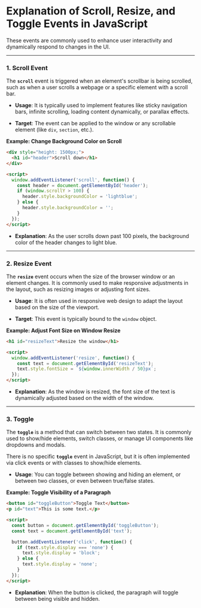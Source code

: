 # **Explanation of Scroll, Resize, and Toggle Events in JavaScript**

These events are commonly used to enhance user interactivity and dynamically respond to changes in the UI.

---

### **1. Scroll Event**
The **`scroll`** event is triggered when an element's scrollbar is being scrolled, such as when a user scrolls a webpage or a specific element with a scroll bar.

- **Usage**: It is typically used to implement features like sticky navigation bars, infinite scrolling, loading content dynamically, or parallax effects.

- **Target**: The event can be applied to the window or any scrollable element (like `div`, `section`, etc.).

**Example: Change Background Color on Scroll**

```html
<div style="height: 1500px;">
  <h1 id="header">Scroll down</h1>
</div>

<script>
  window.addEventListener('scroll', function() {
    const header = document.getElementById('header');
    if (window.scrollY > 100) {
      header.style.backgroundColor = 'lightblue';
    } else {
      header.style.backgroundColor = '';
    }
  });
</script>
```

- **Explanation**: As the user scrolls down past 100 pixels, the background color of the header changes to light blue.

---

### **2. Resize Event**
The **`resize`** event occurs when the size of the browser window or an element changes. It is commonly used to make responsive adjustments in the layout, such as resizing images or adjusting font sizes.

- **Usage**: It is often used in responsive web design to adapt the layout based on the size of the viewport.

- **Target**: This event is typically bound to the `window` object.

**Example: Adjust Font Size on Window Resize**

```html
<h1 id="resizeText">Resize the window</h1>

<script>
  window.addEventListener('resize', function() {
    const text = document.getElementById('resizeText');
    text.style.fontSize = `${window.innerWidth / 50}px`;
  });
</script>
```

- **Explanation**: As the window is resized, the font size of the text is dynamically adjusted based on the width of the window.

---

### **3. Toggle**
The **`toggle`** is a method that can switch between two states. It is commonly used to show/hide elements, switch classes, or manage UI components like dropdowns and modals.

There is no specific **`toggle`** event in JavaScript, but it is often implemented via click events or with classes to show/hide elements.

- **Usage**: You can toggle between showing and hiding an element, or between two classes, or even between true/false states.

**Example: Toggle Visibility of a Paragraph**

```html
<button id="toggleButton">Toggle Text</button>
<p id="text">This is some text.</p>

<script>
  const button = document.getElementById('toggleButton');
  const text = document.getElementById('text');

  button.addEventListener('click', function() {
    if (text.style.display === 'none') {
      text.style.display = 'block';
    } else {
      text.style.display = 'none';
    }
  });
</script>
```

- **Explanation**: When the button is clicked, the paragraph will toggle between being visible and hidden.